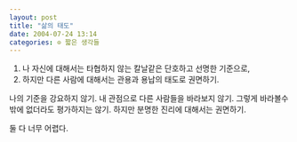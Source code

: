 ```yaml
---
layout: post
title: "삶의 태도"
date: 2004-07-24 13:14
categories: ⊙ 짧은 생각들
---
```


1. 나 자신에 대해서는 타협하지 않는 칼날같은 단호하고 선명한 기준으로,
2. 하지만 다른 사람에 대해서는 관용과 용납의 태도로 권면하기.

나의 기준을 강요하지 않기. 내 관점으로 다른 사람들을 바라보지 않기. 그렇게 바라볼수밖에 없더라도 평가하지는 않기. 하지만 분명한 진리에 대해서는 권면하기.

둘 다 너무 어렵다.

       
